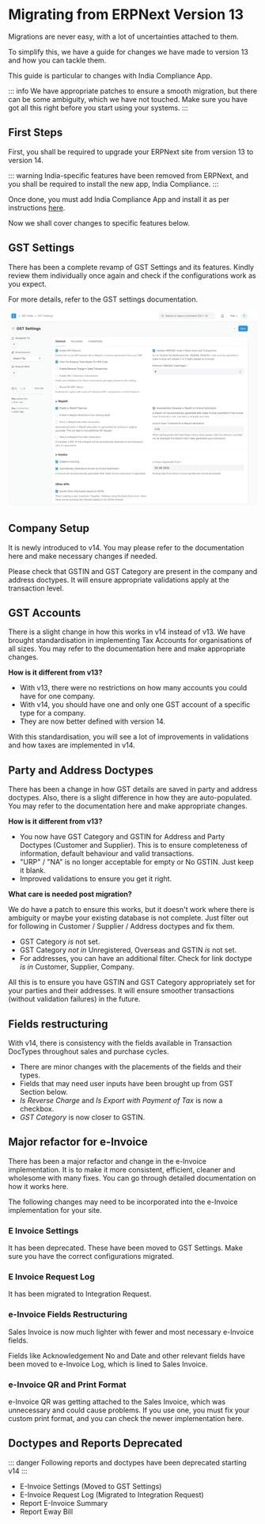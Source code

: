 # Migrating from ERPNext Version 13

Migrations are never easy, with a lot of uncertainties attached to them.

To simplify this, we have a guide for changes we have made to version 13 and how you can tackle them.

This guide is particular to changes with India Compliance App.

::: info
We have appropriate patches to ensure a smooth migration, but there can be some ambiguity, which we have not touched. Make sure you have got all this right before you start using your systems.
:::

## First Steps

First, you shall be required to upgrade your ERPNext site from version 13 to version 14.

::: warning
India-specific features have been removed from ERPNext, and you shall be required to install the new app, India Compliance.
:::

Once done, you must add India Compliance App and install it as per instructions [here](installation#self-hosted).

Now we shall cover changes to specific features below.

## GST Settings

There has been a complete revamp of GST Settings and its features. Kindly review them individually once again and check if the configurations work as you expect.

For more details, refer to the GST settings documentation.

![gst-settings](assets/gst_settings.png)

## Company Setup

It is newly introduced to v14. You may please refer to the documentation here and make necessary changes if needed.

Please check that GSTIN and GST Category are present in the company and address doctypes. It will ensure appropriate validations apply at the transaction level.

## GST Accounts

There is a slight change in how this works in v14 instead of v13. We have brought standardisation in implementing Tax Accounts for organisations of all sizes. You may refer to the documentation here and make appropriate changes.

**How is it different from v13?**

- With v13, there were no restrictions on how many accounts you could have for one company.
- With v14, you should have one and only one GST account of a specific type for a company.
- They are now better defined with version 14.

With this standardisation, you will see a lot of improvements in validations and how taxes are implemented in v14.

## Party and Address Doctypes

There has been a change in how GST details are saved in party and address doctypes. Also, there is a slight difference in how they are auto-populated. You may refer to the documentation here and make appropriate changes.

**How is it different from v13?**

- You now have GST Category and GSTIN for Address and Party Doctypes (Customer and Supplier). This is to ensure completeness of information, default behaviour and valid transactions.
- "URP" / "NA" is no longer acceptable for empty or No GSTIN. Just keep it blank.
- Improved validations to ensure you get it right.

**What care is needed post migration?**

We do have a patch to ensure this works, but it doesn't work where there is ambiguity or maybe your existing database is not complete.
Just filter out for following in Customer / Supplier / Address doctypes and fix them.

- GST Category *is* not set.
- GST Category *not in* Unregistered, Overseas and GSTIN *is* not set.
- For addresses, you can have an additional filter. Check for link doctype *is in* Customer, Supplier, Company.

All this is to ensure you have GSTIN and GST Category appropriately set for your parties and their addresses. It will ensure smoother transactions (without validation failures) in the future.

## Fields restructuring

With v14, there is consistency with the fields available in Transaction DocTypes throughout sales and purchase cycles.

- There are minor changes with the placements of the fields and their types.
- Fields that may need user inputs have been brought up from GST Section below.
- *Is Reverse Charge* and *Is Export with Payment of Tax* is now a checkbox.
- *GST Category* is now closer to GSTIN.

## Major refactor for e-Invoice

There has been a major refactor and change in the e-Invoice implementation. It is to make it more consistent, efficient, cleaner and wholesome with many fixes. You can go through detailed documentation on how it works here.

The following changes may need to be incorporated into the e-Invoice implementation for your site.

### E Invoice Settings

It has been deprecated. These have been moved to GST Settings. Make sure you have the correct configurations migrated.

### E Invoice Request Log

It has been migrated to Integration Request.

### e-Invoice Fields Restructuring

Sales Invoice is now much lighter with fewer and most necessary e-Invoice fields.

Fields like Acknowledgement No and Date and other relevant fields have been moved to e-Invoice Log, which is lined to Sales Invoice.

### e-Invoice QR and Print Format

e-Invoice QR was getting attached to the Sales Invoice, which was unnecessary and could cause problems. If you use one, you must fix your custom print format, and you can check the newer implementation here.

## Doctypes and Reports Deprecated

::: danger
Following reports and doctypes have been deprecated starting v14
:::

- E-Invoice Settings (Moved to GST Settings)
- E-Invoice Request Log (Migrated to Integration Request)
- Report E-Invoice Summary
- Report Eway Bill
